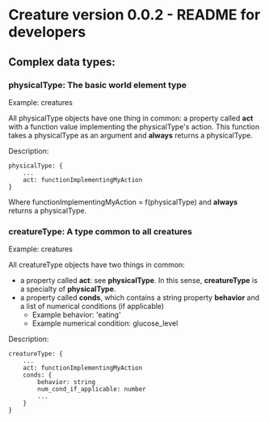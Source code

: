 # Creature version 0.0.2 - README for developers

## Complex data types:
### **physicalType**: The basic world element type

Example: creatures

All physicalType objects have one thing in common: a property called **act** with a function value implementing the physicalType's action. This function takes a physicalType as an argument and **always** returns a physicalType.

Description:

    physicalType: {
        ...
        act: functionImplementingMyAction
    }

Where functionImplementingMyAction = f(physicalType) and **always** returns a physicalType.

### **creatureType**: A type common to all creatures

Example: creatures

All creatureType objects have two things in common: 

* a property called **act**: see **physicalType**. In this sense, **creatureType** is a specialty of **physicalType**.
* a property called **conds**, which contains a string property **behavior** and a list of numerical conditions (if applicable)
    * Example behavior: 'eating'
    * Example numerical condition: glucose_level

Description: 

    creatureType: {
        ...
        act: functionImplementingMyAction
        conds: {
            behavior: string
            num_cond_if_applicable: number
            ...
        }
    }